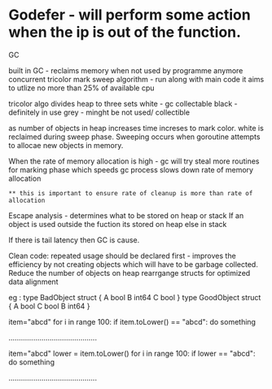 # Godefer - will perform some action when the ip is out of the function.

GC

built in GC - reclaims memory when not used by programme anymore
concurrent tricolor mark sweep algorithm - run along with main code
it aims to utlize no more than 25% of available cpu

tricolor algo
	divides heap to three sets
		white - gc collectable
		black - definitely in use
		grey - minght be not used/ collectible

as number of objects in heap increases time increses to mark color. white is reclaimed during sweep phase. Sweeping occurs when goroutine attempts to allocae new objects in memory.

When the rate of memory allocation is high - gc will try steal more routines for marking phase which 
	speeds gc process
	slows down rate of memory allocation

	** this is important to ensure rate of cleanup is more than rate of allocation

Escape analysis - determines what to be stored on heap or stack
	If an object is used outside the fuction its stored on heap else in stack

If there is tail latency then GC is cause.


Clean code:
	repeated usage should be declared first - improves the efficiency by not creating objects which will have to be garbage collected.
	Reduce the number of objects on heap
	rearrgange structs for optimized data alignment

eg :
type BadObject struct {
    A bool
    B int64
    C bool
}
type GoodObject struct {
    A bool
    C bool
    B int64
}



item="abcd"
for i in range 100:
    if item.toLower() == "abcd":
        do something

...........................................

item="abcd"
lower = item.toLower()
for i in range 100:
    if lower == "abcd":
        do something

...........................................

